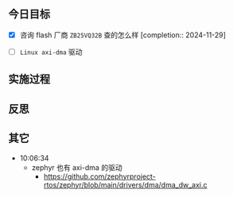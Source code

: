 

## 今日目标 
- [x] 咨询 flash 厂商 `ZB25VQ32B` 查的怎么样 [completion:: 2024-11-29]
- [ ] `Linux axi-dma` 驱动


## 实施过程




## 反思



## 其它 
- 10:06:34 
	- zephyr 也有  axi-dma 的驱动
		- https://github.com/zephyrproject-rtos/zephyr/blob/main/drivers/dma/dma_dw_axi.c
	 